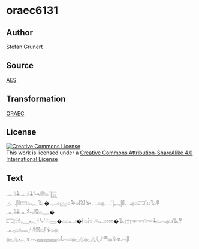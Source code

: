 # oraec6131

## Author

Stefan Grunert

## Source

[AES](https://github.com/simondschweitzer/aes)

## Transformation

[ORAEC](https://oraec.github.io/)

## License

<a rel="license" href="http://creativecommons.org/licenses/by-sa/4.0/"><img alt="Creative Commons License" style="border-width:0" src="https://i.creativecommons.org/l/by-sa/4.0/88x31.png" /></a><br />This work is licensed under a <a rel="license" href="http://creativecommons.org/licenses/by-sa/4.0/">Creative Commons Attribution-ShareAlike 4.0 International License</a>

## Text

𓊵𓏙𓇓𓊵𓏙𓇓𓃢𓏃𓏏𓊹𓉱<br>
𓈎𓂋𓋴𓌟𓊭𓏏𓆑𓅓�𓊃𓏏𓈉𓏏𓅆𓏏𓀘𓄤𓅨𓂋𓏏𓐍𓂋𓊹𓉻𓋴𓌉𓂋𓐍𓏏𓉐𓌉𓂓𓅓𓋹<br>
𓊵𓏙𓇓𓊵𓃢𓏃𓏏𓇾�<br>
𓉐𓊤𓏐𓏊𓂂𓈖𓆑𓆳𓄋𓇳𓈀�𓏏𓏏𓂠�𓆳𓏏𓌐𓍯𓎼𓂠𓏌𓏌𓏌�𓅓𓉲𓎱𓎟𓇳𓎟𓇓𓏏𓂋𓐍𓂓𓅓𓋹<br>
𓊵𓊪𓏏𓏙𓁹𓊨𓀭𓏃𓏏𓊽𓅱𓏏𓊖<br>
𓐍𓊪𓂻𓆑𓁷𓂋𓈐𓈐𓈐𓏏𓄤𓂋𓏏𓐍𓊪𓂻𓐍𓊪𓂻𓇋𓌳𓄪𓐍𓅱𓁷𓂋𓋴<br>
